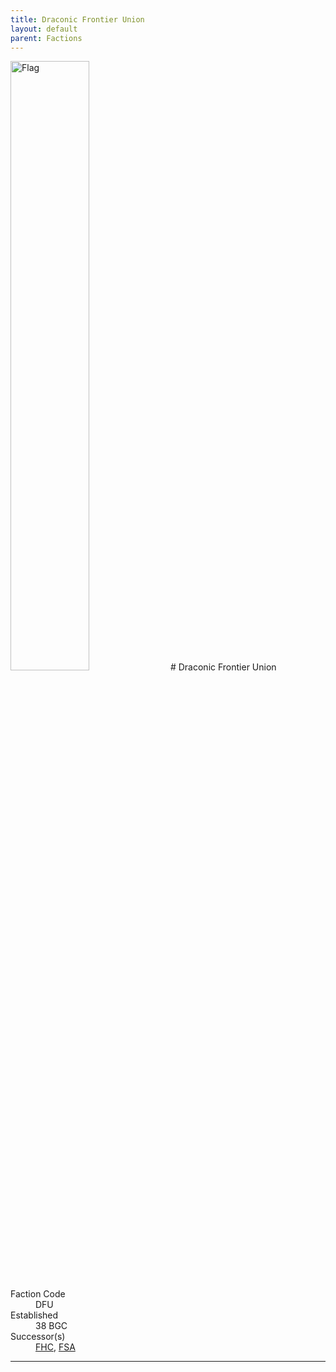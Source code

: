 ```yaml
---
title: Draconic Frontier Union
layout: default
parent: Factions
---
```


<img src="../../img/flag_dfu.png" alt="Flag" width="50%"/>
# Draconic Frontier Union
<dl>
    <dt>Faction Code</dt><dd>DFU</dd>
    <dt>Established</dt><dd>38 BGC</dd>
    <dt>Successor(s)</dt><dd><a href="fhc.html">FHC</a>, <a href="fsa.html">FSA</a></dd>
</dl>

----
